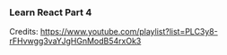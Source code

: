 ### Learn React Part 4 ###

Credits: https://www.youtube.com/playlist?list=PLC3y8-rFHvwgg3vaYJgHGnModB54rxOk3